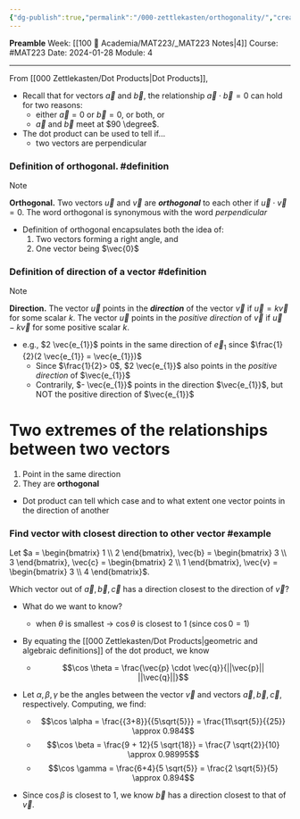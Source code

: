```yaml
---
{"dg-publish":true,"permalink":"/000-zettlekasten/orthogonality/","created":"2024-01-28T13:41:31.016-05:00","updated":"2024-01-28T14:42:39.363-05:00"}
---
```


**Preamble**
Week: [[100 📒 Academia/MAT223/_MAT223 Notes\|4]]
Course: #MAT223
Date: 2024-01-28
Module: 4

---

From [[000 Zettlekasten/Dot Products\|Dot Products]],
- Recall that for vectors $\vec{a}$ and $\vec{b}$, the relationship $\vec{a} \cdot \vec{b} = 0$ can hold for two reasons:
	- either $\vec{a} = 0$ or $\vec{b} = 0$, or both, or
	- $\vec{a}$ and $\vec{b}$ meet at $90 \degree$.
- The dot product can be used to tell if…
	- two vectors are perpendicular

### Definition of orthogonal. #definition

> [!note]
> **Orthogonal.** Two vectors $\vec{u}$ and $\vec{v}$ are ***orthogonal*** to each other if $\vec{u} \cdot \vec{v} = 0$. The word orthogonal is synonymous with the word *perpendicular*

- Definition of orthogonal encapsulates both the idea of:
	1. Two vectors forming a right angle, and
	2. One vector being $\vec{0}$

### Definition of direction of a vector #definition 

> [!note] 
> **Direction.** The vector $\vec{u}$ points in the ***direction*** of the vector $\vec{v}$ if $\vec{u} = k \vec{v}$ for some scalar $k$. The vector $\vec{u}$ points in the *positive direction* of $\vec{v}$ if $\vec{u} - k \vec{v}$ for some positive scalar $k$.

- e.g., $2 \vec{e_{1}}$ points in the same direction of $\vec{e}_{1}$ since $\frac{1}{2}(2 \vec{e_{1}} = \vec{e_{1}})$
	- Since $\frac{1}{2}> 0$, $2 \vec{e_{1}}$ also points in the *positive direction* of $\vec{e_{1}}$
	- Contrarily, $- \vec{e_{1}}$ points in the direction $\vec{e_{1}}$, but NOT the positive direction of $\vec{e_{1}}$

# Two extremes of the relationships between two vectors

1. Point in the same direction
2. They are **orthogonal**

- Dot product can tell which case and to what extent one vector points in the direction of another

### Find vector with closest direction to other vector #example 

Let $a = \begin{bmatrix} 1 \\ 2 \end{bmatrix}, \vec{b} = \begin{bmatrix}  3 \\ 3 \end{bmatrix}, \vec{c} = \begin{bmatrix} 2 \\ 1 \end{bmatrix}, \vec{v} = \begin{bmatrix} 3 \\ 4 \end{bmatrix}$.

Which vector out of $\vec{a}, \vec{b}, \vec{c}$ has a direction closest to the direction of $\vec{v}$?

- What do we want to know?
	- when $\theta$ is smallest → $\cos \theta$ is closest to 1 (since $\cos 0 = 1$)

- By equating the [[000 Zettlekasten/Dot Products\|geometric and algebraic definitions]] of the dot product, we know
	- $$\cos \theta = \frac{\vec{p} \cdot \vec{q}}{||\vec{p}|| ||\vec{q}||}$$
- Let $\alpha, \beta, \gamma$ be the angles between the vector $\vec{v}$ and vectors $\vec{a}, \vec{b}, \vec{c}$, respectively. Computing, we find:
	- $$\cos \alpha = \frac{{3+8}}{{5\sqrt{5}}} = \frac{11\sqrt{5}}{{25}} \approx 0.984$$
	- $$\cos \beta = \frac{9 + 12}{5 \sqrt{18}} = \frac{7 \sqrt{2}}{10} \approx 0.98995$$
	- $$\cos \gamma = \frac{6+4}{5 \sqrt{5}} = \frac{2 \sqrt{5}}{5} \approx 0.894$$
- Since $\cos \beta$ is closest to 1, we know $\vec{b}$ has a direction closest to that of $\vec{v}$.






